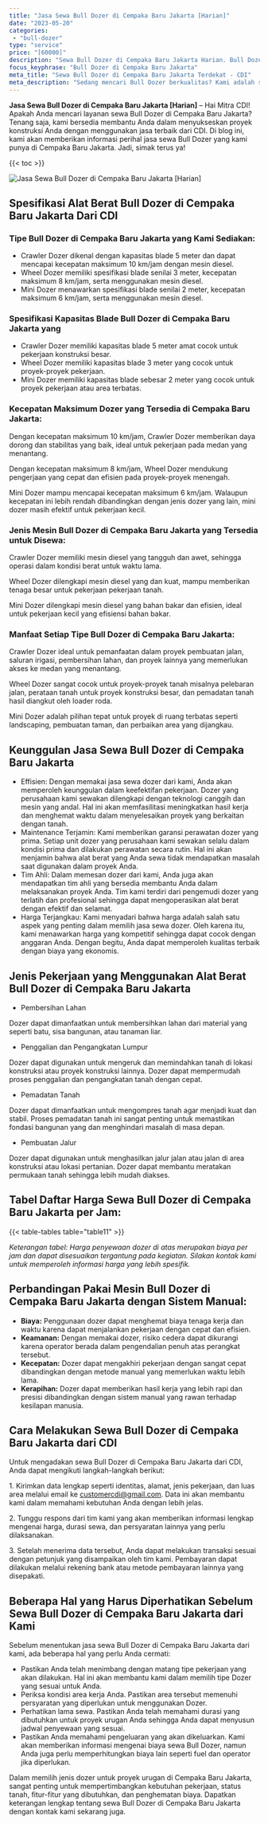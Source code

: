 ```yaml
---
title: "Jasa Sewa Bull Dozer di Cempaka Baru Jakarta [Harian]"
date: "2023-05-20"
categories:
 - "bull-dozer"
type: "service"
price: "[60000]"
description: "Sewa Bull Dozer di Cempaka Baru Jakarta Harian. Bull Dozer unggulan untuk kebutuhan proyek konstruksi dengan performa superior. Dapatkan informasi lengkap dengan menghubungi kami."
focus_keyphrase: "Bull Dozer di Cempaka Baru Jakarta"
meta_title: "Sewa Bull Dozer di Cempaka Baru Jakarta Terdekat - CDI"
meta_description: "Sedang mencari Bull Dozer berkualitas? Kami adalah solusi tepat dengan solusi optimal. Klik untuk info lebih lanjut."
---
```


**Jasa Sewa Bull Dozer di Cempaka Baru Jakarta [Harian]** – Hai Mitra CDI! Apakah Anda mencari layanan sewa Bull Dozer di Cempaka Baru Jakarta? Tenang saja, kami bersedia membantu Anda dalam menyukseskan proyek konstruksi Anda dengan menggunakan jasa terbaik dari CDI. Di blog ini, kami akan memberikan informasi perihal jasa sewa Bull Dozer yang kami punya di Cempaka Baru Jakarta. Jadi, simak terus ya!

{{< toc >}}

![Jasa Sewa Bull Dozer di Cempaka Baru Jakarta [Harian]](/images/bull-dozer/bull-dozer-18.jpg)

## Spesifikasi Alat Berat Bull Dozer di Cempaka Baru Jakarta Dari CDI

### Tipe Bull Dozer di Cempaka Baru Jakarta yang Kami Sediakan:

*   Crawler Dozer dikenal dengan kapasitas blade 5 meter dan dapat mencapai kecepatan maksimum 10 km/jam dengan mesin diesel.
*   Wheel Dozer memiliki spesifikasi blade senilai 3 meter, kecepatan maksimum 8 km/jam, serta menggunakan mesin diesel.
*   Mini Dozer menawarkan spesifikasi blade senilai 2 meter, kecepatan maksimum 6 km/jam, serta menggunakan mesin diesel.

### Spesifikasi Kapasitas Blade Bull Dozer di Cempaka Baru Jakarta yang

*   Crawler Dozer memiliki kapasitas blade 5 meter amat cocok untuk pekerjaan konstruksi besar.
*   Wheel Dozer memiliki kapasitas blade 3 meter yang cocok untuk proyek-proyek pekerjaan.
*   Mini Dozer memiliki kapasitas blade sebesar 2 meter yang cocok untuk proyek pekerjaan atau area terbatas.

### Kecepatan Maksimum Dozer yang Tersedia di Cempaka Baru Jakarta:

Dengan kecepatan maksimum 10 km/jam, Crawler Dozer memberikan daya dorong dan stabilitas yang baik, ideal untuk pekerjaan pada medan yang menantang.

Dengan kecepatan maksimum 8 km/jam, Wheel Dozer mendukung pengerjaan yang cepat dan efisien pada proyek-proyek menengah.

Mini Dozer mampu mencapai kecepatan maksimum 6 km/jam. Walaupun kecepatan ini lebih rendah dibandingkan dengan jenis dozer yang lain, mini dozer masih efektif untuk pekerjaan kecil.

### Jenis Mesin Bull Dozer di Cempaka Baru Jakarta yang Tersedia untuk Disewa:

Crawler Dozer memiliki mesin diesel yang tangguh dan awet, sehingga operasi dalam kondisi berat untuk waktu lama.

Wheel Dozer dilengkapi mesin diesel yang dan kuat, mampu memberikan tenaga besar untuk pekerjaan pekerjaan tanah.

Mini Dozer dilengkapi mesin diesel yang bahan bakar dan efisien, ideal untuk pekerjaan kecil yang efisiensi bahan bakar.

### Manfaat Setiap Tipe Bull Dozer di Cempaka Baru Jakarta:

Crawler Dozer ideal untuk pemanfaatan dalam proyek pembuatan jalan, saluran irigasi, pembersihan lahan, dan proyek lainnya yang memerlukan akses ke medan yang menantang.

Wheel Dozer sangat cocok untuk proyek-proyek tanah misalnya pelebaran jalan, perataan tanah untuk proyek konstruksi besar, dan pemadatan tanah hasil diangkut oleh loader roda.

Mini Dozer adalah pilihan tepat untuk proyek di ruang terbatas seperti landscaping, pembuatan taman, dan perbaikan area yang dijangkau.

## Keunggulan Jasa Sewa Bull Dozer di Cempaka Baru Jakarta

*   Effisien: Dengan memakai jasa sewa dozer dari kami, Anda akan memperoleh keunggulan dalam keefektifan pekerjaan. Dozer yang perusahaan kami sewakan dilengkapi dengan teknologi canggih dan mesin yang andal. Hal ini akan memfasilitasi meningkatkan hasil kerja dan menghemat waktu dalam menyelesaikan proyek yang berkaitan dengan tanah.
*   Maintenance Terjamin: Kami memberikan garansi perawatan dozer yang prima. Setiap unit dozer yang perusahaan kami sewakan selalu dalam kondisi prima dan dilakukan perawatan secara rutin. Hal ini akan menjamin bahwa alat berat yang Anda sewa tidak mendapatkan masalah saat digunakan dalam proyek Anda.
*   Tim Ahli: Dalam memesan dozer dari kami, Anda juga akan mendapatkan tim ahli yang bersedia membantu Anda dalam melaksanakan proyek Anda. Tim kami terdiri dari pengemudi dozer yang terlatih dan profesional sehingga dapat mengoperasikan alat berat dengan efektif dan selamat.
*   Harga Terjangkau: Kami menyadari bahwa harga adalah salah satu aspek yang penting dalam memilih jasa sewa dozer. Oleh karena itu, kami menawarkan harga yang kompetitif sehingga dapat cocok dengan anggaran Anda. Dengan begitu, Anda dapat memperoleh kualitas terbaik dengan biaya yang ekonomis.

## Jenis Pekerjaan yang Menggunakan Alat Berat Bull Dozer di Cempaka Baru Jakarta

*   Pembersihan Lahan

Dozer dapat dimanfaatkan untuk membersihkan lahan dari material yang seperti batu, sisa bangunan, atau tanaman liar.
*   Penggalian dan Pengangkatan Lumpur

Dozer dapat digunakan untuk mengeruk dan memindahkan tanah di lokasi konstruksi atau proyek konstruksi lainnya. Dozer dapat mempermudah proses penggalian dan pengangkatan tanah dengan cepat.
*   Pemadatan Tanah

Dozer dapat dimanfaatkan untuk mengompres tanah agar menjadi kuat dan stabil. Proses pemadatan tanah ini sangat penting untuk memastikan fondasi bangunan yang dan menghindari masalah di masa depan.
*   Pembuatan Jalur

Dozer dapat digunakan untuk menghasilkan jalur jalan atau jalan di area konstruksi atau lokasi pertanian. Dozer dapat membantu meratakan permukaan tanah sehingga lebih mudah diakses.

## Tabel Daftar Harga Sewa Bull Dozer di Cempaka Baru Jakarta per Jam:

{{< table-tables table="table11" >}}

_Keterangan tabel: Harga penyewaan dozer di atas merupakan biaya per jam dan dapat disesuaikan tergantung pada kegiatan. Silakan kontak kami untuk memperoleh informasi harga yang lebih spesifik._

## Perbandingan Pakai Mesin Bull Dozer di Cempaka Baru Jakarta dengan Sistem Manual:

*   **Biaya:** Penggunaan dozer dapat menghemat biaya tenaga kerja dan waktu karena dapat menjalankan pekerjaan dengan cepat dan efisien.
*   **Keamanan:** Dengan memakai dozer, risiko cedera dapat dikurangi karena operator berada dalam pengendalian penuh atas perangkat tersebut.
*   **Kecepatan:** Dozer dapat mengakhiri pekerjaan dengan sangat cepat dibandingkan dengan metode manual yang memerlukan waktu lebih lama.
*   **Kerapihan:** Dozer dapat memberikan hasil kerja yang lebih rapi dan presisi dibandingkan dengan sistem manual yang rawan terhadap kesilapan manusia.

## Cara Melakukan Sewa Bull Dozer di Cempaka Baru Jakarta dari CDI

Untuk mengadakan sewa Bull Dozer di Cempaka Baru Jakarta dari CDI, Anda dapat mengikuti langkah-langkah berikut:

1\.  Kirimkan data lengkap seperti identitas, alamat, jenis pekerjaan, dan luas area melalui email ke customercdi@gmail.com. Data ini akan membantu kami dalam memahami kebutuhan Anda dengan lebih jelas.

2\.  Tunggu respons dari tim kami yang akan memberikan informasi lengkap mengenai harga, durasi sewa, dan persyaratan lainnya yang perlu dilaksanakan.

3\.  Setelah menerima data tersebut, Anda dapat melakukan transaksi sesuai dengan petunjuk yang disampaikan oleh tim kami. Pembayaran dapat dilakukan melalui rekening bank atau metode pembayaran lainnya yang disepakati.

## Beberapa Hal yang Harus Diperhatikan Sebelum Sewa Bull Dozer di Cempaka Baru Jakarta dari Kami

Sebelum menentukan jasa sewa Bull Dozer di Cempaka Baru Jakarta dari kami, ada beberapa hal yang perlu Anda cermati:

*   Pastikan Anda telah menimbang dengan matang tipe pekerjaan yang akan dilakukan. Hal ini akan membantu kami dalam memilih tipe Dozer yang sesuai untuk Anda.
*   Periksa kondisi area kerja Anda. Pastikan area tersebut memenuhi persyaratan yang diperlukan untuk menggunakan Dozer.
*   Perhatikan lama sewa. Pastikan Anda telah memahami durasi yang dibutuhkan untuk proyek urugan Anda sehingga Anda dapat menyusun jadwal penyewaan yang sesuai.
*   Pastikan Anda memahami pengeluaran yang akan dikeluarkan. Kami akan memberikan informasi mengenai biaya sewa Bull Dozer, namun Anda juga perlu memperhitungkan biaya lain seperti fuel dan operator jika diperlukan.

Dalam memilih jenis dozer untuk proyek urugan di Cempaka Baru Jakarta, sangat penting untuk mempertimbangkan kebutuhan pekerjaan, status tanah, fitur-fitur yang dibutuhkan, dan penghematan biaya. Dapatkan keterangan lengkap tentang sewa Bull Dozer di Cempaka Baru Jakarta dengan kontak kami sekarang juga.